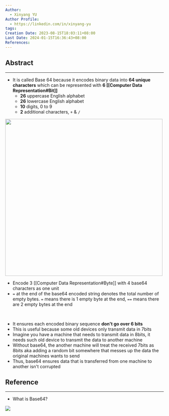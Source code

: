 ```yaml
---
Author:
  - Xinyang YU
Author Profile:
  - https://linkedin.com/in/xinyang-yu
tags: 
Creation Date: 2023-08-15T18:03:11+08:00
Last Date: 2024-01-15T16:36:43+08:00
References: 
---
```

## Abstract
---
- It is called Base 64 because it encodes binary data into **64 unique characters** which can be represented with **6 [[Computer Data Representation#Bit]]**
	- **26** uppercase English alphabet
	- **26** lowercase English alphabet
	- **10** digits, 0 to 9
	- **2** additional characters, `+` & `/`

<img src="https://media.geeksforgeeks.org/wp-content/uploads/20200520142906/1461.png" width="500">
</br>

- Encode 3 [[Computer Data Representation#Byte]] with 4 base64 characters as one unit
- `=` at the end of the base64 encoded string denotes the total number of empty bytes. `=` means there is 1 empty byte at the end, `==` means there are 2 empty bytes at the end
</br>

- It ensures each encoded binary sequence **don't go over 6 bits**
- This is useful because some old devices only transmit data in 7bits
- Imagine you have a machine that needs to transmit data in 8bits, it needs such old device to transmit the data to another machine
- Without base64, the another machine will treat the received 7bits as 8bits aka adding a random bit somewhere that messes up the data the original machines wants to send
- Thus, base64 ensures data that is transferred from one machine to another isn't corrupted


## Reference
---
- What is Base64?

![](https://youtu.be/8qkxeZmKmOY)